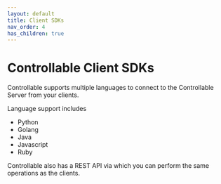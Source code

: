 ```yaml
---
layout: default
title: Client SDKs
nav_order: 4
has_children: true
---
```


# Controllable Client SDKs

Controllable supports multiple languages to connect to the Controllable Server from your clients.

Language support includes
- Python
- Golang
- Java
- Javascript
- Ruby

Controllable also has a REST API via which you can perform the same operations as the clients.
